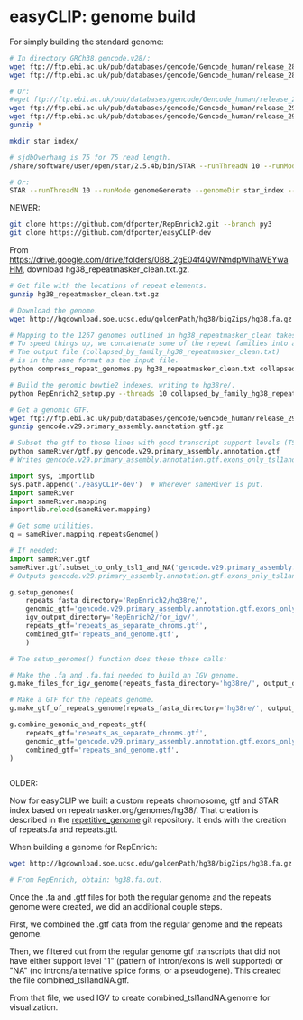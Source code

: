 # easyCLIP: genome build

For simply building the standard genome:

```bash
# In directory GRCh38.gencode.v28/:
wget ftp://ftp.ebi.ac.uk/pub/databases/gencode/Gencode_human/release_28/gencode.v28.primary_assembly.annotation.gtf.gz
wget ftp://ftp.ebi.ac.uk/pub/databases/gencode/Gencode_human/release_28/GRCh38.primary_assembly.genome.fa.gz

# Or:
#wget ftp://ftp.ebi.ac.uk/pub/databases/gencode/Gencode_human/release_29/gencode.v29.primary_assembly.annotation.gff3.gz
wget ftp://ftp.ebi.ac.uk/pub/databases/gencode/Gencode_human/release_29/gencode.v29.primary_assembly.annotation.gtf.gz
wget ftp://ftp.ebi.ac.uk/pub/databases/gencode/Gencode_human/release_29/GRCh38.primary_assembly.genome.fa.gz
gunzip *

mkdir star_index/

# sjdbOverhang is 75 for 75 read length.
/share/software/user/open/star/2.5.4b/bin/STAR --runThreadN 10 --runMode genomeGenerate --genomeDir star_index --genomeFastaFiles GRCh38.primary_assembly.genome.fa --sjdbGTFfile gencode.v28.primary_assembly.annotation.gtf --sjdbOverhang 75

# Or:
STAR --runThreadN 10 --runMode genomeGenerate --genomeDir star_index --genomeFastaFiles GRCh38.primary_assembly.genome.fa --sjdbGTFfile gencode.v29.primary_assembly.annotation.gtf --sjdbOverhang 75
```


NEWER:

```bash
git clone https://github.com/dfporter/RepEnrich2.git --branch py3
git clone https://github.com/dfporter/easyCLIP-dev
```
From https://drive.google.com/drive/folders/0B8_2gE04f4QWNmdpWlhaWEYwaHM, download
 hg38_repeatmasker_clean.txt.gz.

```bash
# Get file with the locations of repeat elements.
gunzip hg38_repeatmasker_clean.txt.gz

# Download the genome.
wget http://hgdownload.soe.ucsc.edu/goldenPath/hg38/bigZips/hg38.fa.gz

# Mapping to the 1267 genomes outlined in hg38_repeatmasker_clean takes a long time.
# To speed things up, we concatenate some of the repeat families into a single genome.
# The output file (collapsed_by_family_hg38_repeatmasker_clean.txt)
# is in the same format as the input file.
python compress_repeat_genomes.py hg38_repeatmasker_clean.txt collapsed_by_family_hg38_repeatmasker_clean.txt

# Build the genomic bowtie2 indexes, writing to hg38re/.
python RepEnrich2_setup.py --threads 10 collapsed_by_family_hg38_repeatmasker_clean.txt hg38.fa hg38re

# Get a genomic GTF.
wget ftp://ftp.ebi.ac.uk/pub/databases/gencode/Gencode_human/release_29/gencode.v29.primary_assembly.annotation.gtf.gz
gunzip gencode.v29.primary_assembly.annotation.gtf.gz

# Subset the gtf to those lines with good transcript support levels (TSL 1 or NA).
python sameRiver/gtf.py gencode.v29.primary_assembly.annotation.gtf
# Writes gencode.v29.primary_assembly.annotation.gtf.exons_only_tsl1andNA

```

```python
import sys, importlib
sys.path.append('./easyCLIP-dev')  # Wherever sameRiver is put.
import sameRiver
import sameRiver.mapping
importlib.reload(sameRiver.mapping)

# Get some utilities.
g = sameRiver.mapping.repeatsGenome()

# If needed:
import sameRiver.gtf
sameRiver.gtf.subset_to_only_tsl1_and_NA('gencode.v29.primary_assembly.annotation.gtf')
# Outputs gencode.v29.primary_assembly.annotation.gtf.exons_only_tsl1andNA

g.setup_genomes(
	repeats_fasta_directory='RepEnrich2/hg38re/',
	genomic_gtf='gencode.v29.primary_assembly.annotation.gtf.exons_only_tsl1andNA',
	igv_output_directory='RepEnrich2/for_igv/',
	repeats_gtf='repeats_as_separate_chroms.gtf',
	combined_gtf='repeats_and_genome.gtf',
	)

# The setup_genomes() function does these these calls:

# Make the .fa and .fa.fai needed to build an IGV genome.
g.make_files_for_igv_genome(repeats_fasta_directory='hg38re/', output_directory='for_igv/')

# Make a GTF for the repeats genome.
g.make_gtf_of_repeats_genome(repeats_fasta_directory='hg38re/', output_filename='repeats_as_separate_chroms.gtf')

g.combine_genomic_and_repeats_gtf(
	repeats_gtf='repeats_as_separate_chroms.gtf',
	genomic_gtf='gencode.v29.primary_assembly.annotation.gtf.exons_only_tsl1andNA',
	combined_gtf='repeats_and_genome.gtf',
)
```

```bash

```

OLDER:

Now for easyCLIP we built a custom repeats chromosome, gtf and STAR index based on
 repeatmasker.org/genomes/hg38/.
 That creation is described in the [repetitive_genome](https://github.com/dfporter/repetitive_genome) git repository.
 It ends with the creation of repeats.fa and repeats.gtf.

When building a genome for RepEnrich:
```bash
wget http://hgdownload.soe.ucsc.edu/goldenPath/hg38/bigZips/hg38.fa.gz

# From RepEnrich, obtain: hg38.fa.out.
```

Once the .fa and .gtf files for both the regular genome and the repeats genome 
 were created, we did an additional couple steps.

 First, we combined the .gtf data from the regular genome and the repeats genome.
 
 Then, we filtered out from the regular genome gtf transcripts that did not have either support
 level "1" (pattern of intron/exons is well supported) or "NA" (no introns/alternative splice forms, or a pseudogene). This created the file combined_tsl1andNA.gtf.

 From that file, we used IGV to create combined_tsl1andNA.genome for visualization.

